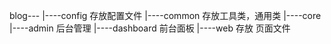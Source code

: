 
blog---
       |----config 存放配置文件
       |----common 存放工具类，通用类
       |----core
       |----admin 后台管理
       |----dashboard 前台面板
       |----web 存放 页面文件